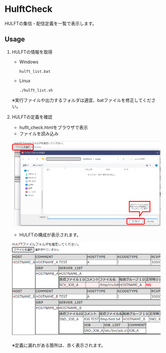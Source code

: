 # HulftCheck
HULFTの集信・配信定義を一覧で表示します。

## Usage

1. HULFTの情報を取得
	* Windows

		```
		hulft_list.bat
		```
	* Linux

		```
		./hulft_list.sh
		```
	※実行ファイルや出力するフォルダは適宜、batファイルを修正してください。

1. HULFTの定義を確認
	* huflt_check.htmlをブラウザで表示
	* ファイルを読み込み

	![](image/image1.png)

	* HULFTの構成が表示されます。

	![](image/image2.png)

	※定義に漏れがある箇所は、赤く表示されます。

